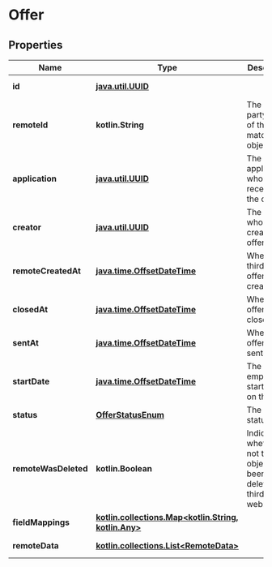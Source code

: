 
# Offer

## Properties
Name | Type | Description | Notes
------------ | ------------- | ------------- | -------------
**id** | [**java.util.UUID**](java.util.UUID.md) |  |  [optional] [readonly]
**remoteId** | **kotlin.String** | The third-party API ID of the matching object. |  [optional]
**application** | [**java.util.UUID**](java.util.UUID.md) | The application who is receiving the offer. |  [optional]
**creator** | [**java.util.UUID**](java.util.UUID.md) | The user who created the offer. |  [optional]
**remoteCreatedAt** | [**java.time.OffsetDateTime**](java.time.OffsetDateTime.md) | When the third party&#39;s offer was created. |  [optional]
**closedAt** | [**java.time.OffsetDateTime**](java.time.OffsetDateTime.md) | When the offer was closed. |  [optional]
**sentAt** | [**java.time.OffsetDateTime**](java.time.OffsetDateTime.md) | When the offer was sent. |  [optional]
**startDate** | [**java.time.OffsetDateTime**](java.time.OffsetDateTime.md) | The employment start date on the offer. |  [optional]
**status** | [**OfferStatusEnum**](OfferStatusEnum.md) | The offer&#39;s status. |  [optional]
**remoteWasDeleted** | **kotlin.Boolean** | Indicates whether or not this object has been deleted by third party webhooks. |  [optional] [readonly]
**fieldMappings** | [**kotlin.collections.Map&lt;kotlin.String, kotlin.Any&gt;**](kotlin.Any.md) |  |  [optional] [readonly]
**remoteData** | [**kotlin.collections.List&lt;RemoteData&gt;**](RemoteData.md) |  |  [optional] [readonly]



